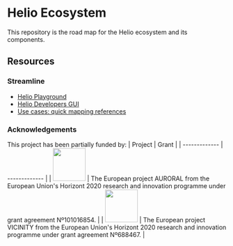 # Helio Ecosystem 

This repository is the road map for the Helio ecosystem and its components.


## Resources

### Streamline 

 - [Helio Playground](https://helio-playground.linkeddata.es/)
 - [Helio Developers GUI](https://helio-dev.linkeddata.es/mappings)
 - [Use cases: quick mapping references](https://github.com/helio-ecosystem/helio-ecosystem/wiki/Streamline-use-cases)

### Acknowledgements
This project has been partially funded by:
 | Project       | Grant |
 | ------------- | ------------- |
 | <img src="https://user-images.githubusercontent.com/4105186/141472288-1b15e0ba-8ae1-414a-a849-222b6bc27754.png" height="75" /> | The European project AURORAL from the European Union's Horizont 2020 research and innovation programme under grant agreement Nº101016854. |
 | <img src="https://github.com/helio-ecosystem/helio-ecosystem/assets/4105186/96d6a9bc-b92d-43fe-a921-c2c4cd811a30" height="75" /> | The European project VICINITY from the European Union's Horizont 2020 research and innovation programme under grant agreement Nº688467. |
